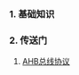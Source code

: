 ### 1. 基础知识
### 2. 传送门
1. [AHB总线协议](https://blog.csdn.net/tianpu2320959696/article/details/81000011)
